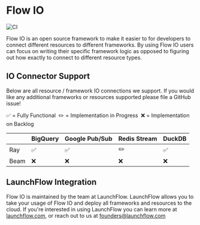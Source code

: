 # Flow IO

![CI](https://github.com/launchflow/flow/actions/workflows/python_ci.yaml/badge.svg)

Flow IO is an open source framework to make it easier to for developers to
connect different resources to different frameworks. By using
Flow IO users can focus on writing their specific framework logic as opposed
to figuring out how exactly to connect to different resource types.

## IO Connector Support

Below are all resource / framework IO connections we support. If you would
like any additional frameworks or resources supported please file a
GitHub issue!

✅ = Fully Functional&nbsp;&nbsp;✏️ = Implementation in Progress&nbsp;&nbsp;❌ = Implementation on Backlog

|      | BigQuery | Google Pub/Sub | Redis Stream | DuckDB |
| ---- | -------- | -------------- | ------------ | ------ |
| Ray  | ✅       | ✅              | ✏️            | ✅     |
| Beam | ❌       | ❌              | ❌           | ❌      |


## LaunchFlow Integration

Flow IO is maintained by the team at LaunchFlow. LaunchFlow allows you to take
your usage of Flow IO and deploy all frameworks and resources to the cloud. If
you're interested in using LaunchFlow you can learn more at [launchflow.com](www.launchflow.com),
or reach out to us at founders@launchflow.com
